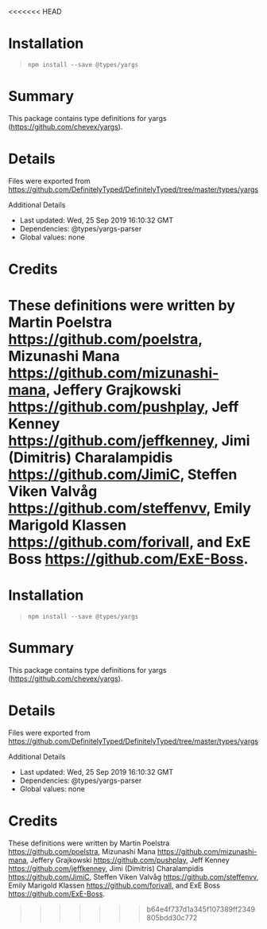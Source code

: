 <<<<<<< HEAD
# Installation
> `npm install --save @types/yargs`

# Summary
This package contains type definitions for yargs (https://github.com/chevex/yargs).

# Details
Files were exported from https://github.com/DefinitelyTyped/DefinitelyTyped/tree/master/types/yargs

Additional Details
 * Last updated: Wed, 25 Sep 2019 16:10:32 GMT
 * Dependencies: @types/yargs-parser
 * Global values: none

# Credits
These definitions were written by Martin Poelstra <https://github.com/poelstra>, Mizunashi Mana <https://github.com/mizunashi-mana>, Jeffery Grajkowski <https://github.com/pushplay>, Jeff Kenney <https://github.com/jeffkenney>, Jimi (Dimitris) Charalampidis <https://github.com/JimiC>, Steffen Viken Valvåg <https://github.com/steffenvv>, Emily Marigold Klassen <https://github.com/forivall>, and ExE Boss <https://github.com/ExE-Boss>.
=======
# Installation
> `npm install --save @types/yargs`

# Summary
This package contains type definitions for yargs (https://github.com/chevex/yargs).

# Details
Files were exported from https://github.com/DefinitelyTyped/DefinitelyTyped/tree/master/types/yargs

Additional Details
 * Last updated: Wed, 25 Sep 2019 16:10:32 GMT
 * Dependencies: @types/yargs-parser
 * Global values: none

# Credits
These definitions were written by Martin Poelstra <https://github.com/poelstra>, Mizunashi Mana <https://github.com/mizunashi-mana>, Jeffery Grajkowski <https://github.com/pushplay>, Jeff Kenney <https://github.com/jeffkenney>, Jimi (Dimitris) Charalampidis <https://github.com/JimiC>, Steffen Viken Valvåg <https://github.com/steffenvv>, Emily Marigold Klassen <https://github.com/forivall>, and ExE Boss <https://github.com/ExE-Boss>.
>>>>>>> b64e4f737d1a345f107389ff2349805bdd30c772
